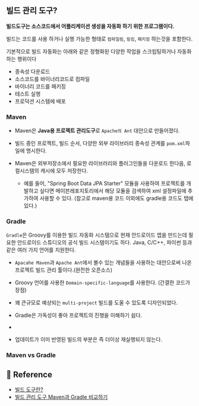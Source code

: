 
## 빌드 관리 도구?

**빌드도구는 소스코드에서 어플리케이션 생성을 자동화 하기 위한 프로그램이다.** 

빌드는 코드를 사용 하거나 실행 가능한 형태로 `컴파일링`, `링킹`, `패키징` 하는것을 포함한다.

기본적으로 빌드 자동화는 아래와 같은 정형화된 다양한 작업을 스크립팅하거나 자동화 하는 행위이다

- 종속성 다운로드
- 소스코드를 바이너리코드로 컴파일
- 바이너리 코드를 패키징
- 테스트 실행
- 프로덕션 시스템에 배포

### Maven

- Maven은 **Java용 프로젝트 관리도구**로 `Apache의 Ant` 대안으로 만들어졌다.

- 빌드 중인 프로젝트, 빌드 순서, 다양한 외부 라이브러리 종속성 관계를 `pom.xml`파일에 명시한다.

- Maven은 외부저장소에서 필요한 라이브러리와 플러그인들을 다운로드 한다음, 로컬시스템의 캐시에 모두 저장한다.
  - 예를 들어, "Spring Boot Data JPA Starter" 모듈을 사용하여 프로젝트를 개발하고 싶다면 메이븐레포지토리에서 해당 모듈을 검색하여 xml 설정파일에 추가하여 사용할 수 있다. (참고로 maven용 코드 이외에도 gradle용 코드도 탭에 있다.)

### Gradle

`Gradle`은 Groovy를 이용한 빌드 자동화 시스템으로 현재 안드로이드 
앱을 만드는데 필요한 안드로이드 스튜디오의 공식 빌드 시스템이기도 하다.
Java, C/C++, 파이썬 등과 같은 여러 가지 언어를 지원한다.

- `Apacahe Maven`과 `Apache Ant`에서 볼수 있는 개념들을 사용하는 대안으로써 나온 프로젝트 빌드 관리 툴이다.(완전한 오픈소스)

- Groovy 언어를 사용한 `Domain-specific-language`를 사용한다. (간결한 코드가 장점)

- 꽤 큰규모로 예상되는 `multi-project` 빌드를 도울 수 있도록 디자인되었다.

- Gradle은 가독성이 좋아 프로젝트의 진행을 이해하기 쉽다.
- 
- 업데이트가 이미 반영된 빌드의 부분은 즉 더이상 재실행되지 않는다.

### Maven vs Gradle


## 🧾 Reference
- [빌드 도구란?](https://wangmin.tistory.com/50)
- [빌드 관리 도구 Maven과 Gradle 비교하기](https://jisooo.tistory.com/entry/Spring-%EB%B9%8C%EB%93%9C-%EA%B4%80%EB%A6%AC-%EB%8F%84%EA%B5%AC-Maven%EA%B3%BC-Gradle-%EB%B9%84%EA%B5%90%ED%95%98%EA%B8%B0)